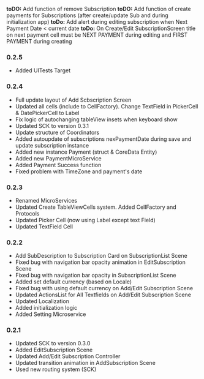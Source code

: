 **toDO:** Add function of remove Subscription
**toDO:** Add function of create payments for Subscriptions (after create/update Sub and during initialization app)
**toDo:** Add alert during editing subscription when Next Payment Date < current date
**toDo:** On Create/Edit SubscriptionScreen title on next payment cell must be NEXT PAYMENT during editing and FIRST PAYMENT during creating


### 0.2.5
- Added UITests Target

### 0.2.4
- Full update layout of Add Scbscription Screen
- Updated all cells (include to CellFactory). Change TextField in PickerCell & DatePickerCell to Label 
- Fix logic of autochanging tableView insets when keyboard show
- Updated SCK to version 0.3.1
- Update structure of Coordinators
- Added autoupdate of subscriptions nexPaymentDate during save and update subscription instance
- Added new instance Payment (struct & CoreData Entity)
- Added new PaymentMicroService
- Added Payment Success function
- Fixed problem with TimeZone and payment's date

### 0.2.3
- Renamed MicroServices
- Updated Create TableViewCells system. Added CellFactory and Protocols
- Updated Picker Cell (now using Label except text Field)
- Updated TextField Cell

### 0.2.2
- Add SubDescription to Subscription Card on SubscriptionList Scene
- Fixed bug with navigation bar opacity animation in EditSubscription Scene
- Fixed bug with navigation bar opacity in SubscriptionList Scene
- Added set default currency (based on Locale)
- Fixed bug with using default currency on Add/Edit Subscription Scene
- Updated ActionsList for All Textfields on Add/Edit Subscription Scene
- Updated Localization
- Added initialization logic
- Added Setting Microservice

### 0.2.1
- Updated SCK to version 0.3.0
- Added EditSubscription Scene
- Updated Add/Edit Subscription Controller
- Updated transition animation in AddSubscription Scene
- Used new routing system (SCK)